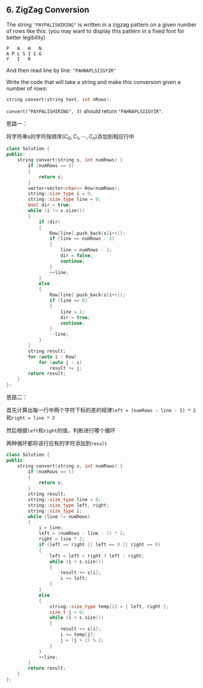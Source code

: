 ## 6. ZigZag Conversion

 The string `"PAYPALISHIRING"` is written in a zigzag pattern on a given number of rows like this: (you may want to display this pattern in a fixed font for better legibility)

```
P   A   H   N
A P L S I I G
Y   I   R
```

And then read line by line: `"PAHNAPLSIIGYIR"`

Write the code that will take a string and make this conversion given a number of rows:

```c++
string convert(string text, int nRows);
```

`convert("PAYPALISHIRING", 3)` should return `"PAHNAPLSIIGYIR"`.

思路一：

将字符串s的字符按顺序($C_0,C_1,\cdots,C_n$)添加到相应行中

```c++
class Solution {
public:
	string convert(string s, int numRows) {
		if (numRows == 1)
		{
			return s;
		}
		vector<vector<char>> Row(numRows);
		string::size_type i = 0;
		string::size_type line = 0;
		bool dir = true;
		while (i != s.size())
		{
			if (dir)
			{
				Row[line].push_back(s[i++]);
				if (line == numRows - 1)
				{
					line = numRows - 2;
					dir = false;
					continue;
				}
				++line;
			}
			else
			{
				Row[line].push_back(s[i++]);
				if (line == 0)
				{
					line = 1;
					dir = true;
					continue;
				}
				--line;
			}
		}
		string result;
		for (auto i : Row)
			for (auto j : i)
				result += j;
		return result;
	}
};
```

思路二：

首先计算出每一行中两个字符下标的差的规律`left = (numRows - line - 1) * 2`和`right = line * 2`

然后根据`left`和`right`的值，判断进行哪个循环

两种循环都将该行应有的字符添加到`result`

```c++
class Solution {
public:
	string convert(string s, int numRows) {
		if (numRows == 1)
		{
			return s;
		}
		string result;
		string::size_type line = 0;
		string::size_type left, right;
		string::size_type i;
		while (line != numRows)
		{
			i = line;
			left = (numRows - line - 1) * 2;
			right = line * 2;
			if (left == right || left == 0 || right == 0)
			{
				left = left > right ? left : right;
				while (i < s.size())
				{
					result += s[i];
					i += left;
				}
			}
			else
			{
				string::size_type temp[2] = { left, right };
				size_t j = 0;
				while (i < s.size())
				{
					result += s[i];
					i += temp[j];
					j = (j + 1) % 2;
				}
			}
			++line;
		}
		return result;
	}
};
```